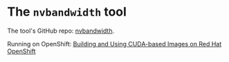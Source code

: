 # The `nvbandwidth` tool

The tool's GitHub repo: [nvbandwidth](<https://github.com/NVIDIA/nvbandwidth.git>).

Running on OpenShift: [Building and Using CUDA-based Images on Red Hat OpenShift](../build-container-images.md)